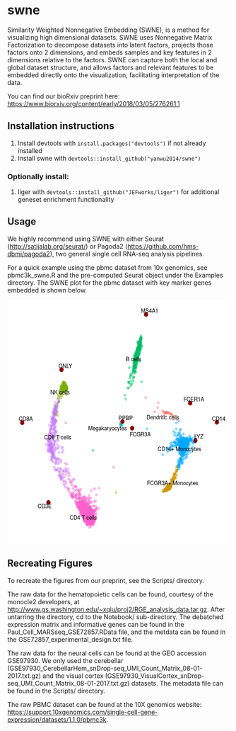 # swne
Similarity Weighted Nonnegative Embedding (SWNE), is a method for visualizing high dimensional datasets.
SWNE uses Nonnegative Matrix Factorization to decompose datasets into latent factors, projects
those factors onto 2 dimensions, and embeds samples and key features in 2 dimensions relative to the
factors. SWNE can capture both the local and global dataset structure, and allows
factors and relevant features to be embedded directly onto the visualization, facilitating interpretation
of the data.

You can find our bioRxiv preprint here: https://www.biorxiv.org/content/early/2018/03/05/276261.1

## Installation instructions

1. Install devtools with `install.packages("devtools")` if not already installed
2. Install swne with `devtools::install_github("yanwu2014/swne")`

### Optionally install:
1. liger with `devtools::install_github("JEFworks/liger")` for additional geneset enrichment functionality

## Usage
We highly recommend using SWNE with either Seurat (http://satijalab.org/seurat/) or Pagoda2 (https://github.com/hms-dbmi/pagoda2), two general single cell RNA-seq analysis pipelines. 

For a quick example using the pbmc dataset from 10x genomics, see pbmc3k_swne.R and the pre-computed
Seurat object under the Examples directory. The SWNE plot for the pbmc dataset with key marker genes embedded
is shown below.

<img src="Figures/pbmc3k_swne_plot.png" width="550" height="550" />

## Recreating Figures
To recreate the figures from our preprint, see the Scripts/ directory. 

The raw data for the hematopoietic cells can be found, courtesy of the monocle2 developers, at
http://www.gs.washington.edu/~xqiu/proj2/RGE_analysis_data.tar.gz. After untarring the directory,
cd to the Notebook/ sub-directory. The debatched expression matrix and informative genes can be found in
the Paul_Cell_MARSseq_GSE72857.RData file, and the metdata can be found in the GSE72857_experimental_design.txt
file.

The raw data for the neural cells can be found at the GEO accession GSE97930. We only used the cerebellar
(GSE97930_CerebellarHem_snDrop-seq_UMI_Count_Matrix_08-01-2017.txt.gz) and the visual cortex
(GSE97930_VisualCortex_snDrop-seq_UMI_Count_Matrix_08-01-2017.txt.gz) datasets. The metadata file can be 
found in the Scripts/ directory.

The raw PBMC dataset can be found at the 10X genomics website: https://support.10xgenomics.com/single-cell-gene-expression/datasets/1.1.0/pbmc3k.
